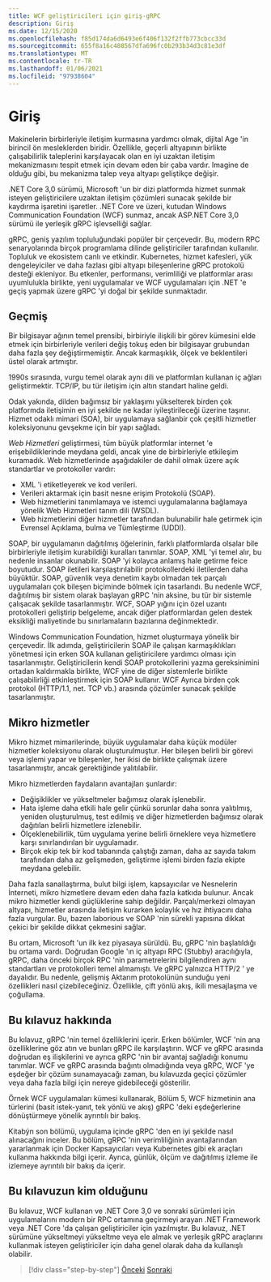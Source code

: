 ```yaml
---
title: WCF geliştiricileri için giriş-gRPC
description: Giriş
ms.date: 12/15/2020
ms.openlocfilehash: f85d174da6d6493e6f406f132f2ffb773cbcc33d
ms.sourcegitcommit: 655f8a16c488567dfa696fc0b293b34d3c81e3df
ms.translationtype: MT
ms.contentlocale: tr-TR
ms.lasthandoff: 01/06/2021
ms.locfileid: "97938604"
---
```

# <a name="introduction"></a>Giriş

Makinelerin birbirleriyle iletişim kurmasına yardımcı olmak, dijital Age 'in birincil ön mesleklerden biridir. Özellikle, geçerli altyapının birlikte çalışabilirlik taleplerini karşılayacak olan en iyi uzaktan iletişim mekanizmasını tespit etmek için devam eden bir çaba vardır. Imagine de olduğu gibi, bu mekanizma talep veya altyapı geliştikçe değişir.

.NET Core 3,0 sürümü, Microsoft 'un bir dizi platformda hizmet sunmak isteyen geliştiricilere uzaktan iletişim çözümleri sunacak şekilde bir kaydırma işaretini işaretler. .NET Core ve üzeri, kutudan Windows Communication Foundation (WCF) sunmaz, ancak ASP.NET Core 3,0 sürümü ile yerleşik gRPC işlevselliği sağlar.

gRPC, geniş yazılım topluluğundaki popüler bir çerçevedir. Bu, modern RPC senaryolarında birçok programlama dilinde geliştiriciler tarafından kullanılır. Topluluk ve ekosistem canlı ve etkindir. Kubernetes, hizmet kafesleri, yük dengeleyiciler ve daha fazlası gibi altyapı bileşenlerine gRPC protokolü desteği ekleniyor. Bu etkenler, performansı, verimliliği ve platformlar arası uyumlulukla birlikte, yeni uygulamalar ve WCF uygulamaları için .NET 'e geçiş yapmak üzere gRPC 'yi doğal bir şekilde sunmaktadır.

## <a name="history"></a>Geçmiş

Bir bilgisayar ağının temel prensibi, birbiriyle ilişkili bir görev kümesini elde etmek için birbirleriyle verileri değiş tokuş eden bir bilgisayar grubundan daha fazla şey değiştirmemiştir. Ancak karmaşıklık, ölçek ve beklentileri üstel olarak artmıştır.

1990s sırasında, vurgu temel olarak aynı dili ve platformları kullanan iç ağları geliştirmektir. TCP/IP, bu tür iletişim için altın standart haline geldi.

Odak yakında, dilden bağımsız bir yaklaşımı yükselterek birden çok platformda iletişimin en iyi şekilde ne kadar iyileştirileceği üzerine taşınır. Hizmet odaklı mimari (SOA), bir uygulamaya sağlanbir çok çeşitli hizmetler koleksiyonunu gevşekme için bir yapı sağladı.

*Web Hizmetleri* geliştirmesi, tüm büyük platformlar internet 'e erişebildiklerinde meydana geldi, ancak yine de birbirleriyle etkileşim kuramadık. Web hizmetlerinde aşağıdakiler de dahil olmak üzere açık standartlar ve protokoller vardır:

- XML 'i etiketleyerek ve kod verileri.
- Verileri aktarmak için basit nesne erişim Protokolü (SOAP).
- Web hizmetlerini tanımlamaya ve istemci uygulamalarına bağlamaya yönelik Web Hizmetleri tanım dili (WSDL).
- Web hizmetlerini diğer hizmetler tarafından bulunabilir hale getirmek için Evrensel Açıklama, bulma ve Tümleştirme (UDDI).

SOAP, bir uygulamanın dağıtılmış öğelerinin, farklı platformlarda olsalar bile birbirleriyle iletişim kurabildiği kuralları tanımlar. SOAP, XML 'yi temel alır, bu nedenle insanlar okunabilir. SOAP 'yi kolayca anlamış hale getirme feice boyutudur. SOAP iletileri karşılaştırılabilir protokollerdeki iletilerden daha büyüktür. SOAP, güvenlik veya denetim kaybı olmadan tek parçalı uygulamaları çok bileşen biçiminde bölmek için tasarlandı. Bu nedenle WCF, dağıtılmış bir sistem olarak başlayan gRPC 'nin aksine, bu tür bir sistemle çalışacak şekilde tasarlanmıştır. WCF, SOAP yığını için özel uzantı protokolleri geliştirip belgeleme, ancak diğer platformlardan gelen destek eksikliği maliyetinde bu sınırlamaların bazılarına değinmektedir.

Windows Communication Foundation, hizmet oluşturmaya yönelik bir çerçevedir. İlk adımda, geliştiricilerin SOAP ile çalışan karmaşıklıkları yönetmesi için erken SOA kullanan geliştiricilere yardımcı olması için tasarlanmıştır. Geliştiricilerin kendi SOAP protokollerini yazma gereksinimini ortadan kaldırmakla birlikte, WCF yine de diğer sistemlerle birlikte çalışabilirliği etkinleştirmek için SOAP kullanır. WCF Ayrıca birden çok protokol (HTTP/1.1, net. TCP vb.) arasında çözümler sunacak şekilde tasarlanmıştır.

## <a name="microservices"></a>Mikro hizmetler

Mikro hizmet mimarilerinde, büyük uygulamalar daha küçük modüler hizmetler koleksiyonu olarak oluşturulmuştur. Her bileşen belirli bir görevi veya işlemi yapar ve bileşenler, her ikisi de birlikte çalışmak üzere tasarlanmıştır, ancak gerektiğinde yalıtılabilir.

Mikro hizmetlerden faydaların avantajları şunlardır:

- Değişiklikler ve yükseltmeler bağımsız olarak işlenebilir.
- Hata işleme daha etkili hale gelir çünkü sorunlar daha sonra yalıtılmış, yeniden oluşturulmuş, test edilmiş ve diğer hizmetlerden bağımsız olarak dağıtılan belirli hizmetlere izlenebilir.
- Ölçeklenebilirlik, tüm uygulama yerine belirli örneklere veya hizmetlere karşı sınırlandırılan bir uygulamadır.
- Birçok ekip tek bir kod tabanında çalıştığı zaman, daha az sayıda takım tarafından daha az gelişmeden, geliştirme işlemi birden fazla ekipte meydana gelebilir.

Daha fazla sanallaştırma, bulut bilgi işlem, kapsayıcılar ve Nesnelerin İnterneti, mikro hizmetlere devam eden daha fazla katkıda bulunur. Ancak mikro hizmetler kendi güçlüklerine sahip değildir. Parçalı/merkezi olmayan altyapı, hizmetler arasında iletişim kurarken kolaylık ve hız ihtiyacını daha fazla vurgular. Bu, bazen laborious ve SOAP 'nin sürekli yapısına dikkat çekici bir şekilde dikkat çekmesini sağlar.

Bu ortam, Microsoft 'un ilk kez piyasaya sürüldü. Bu, gRPC 'nin başlatıldığı bu ortama vardı. Doğrudan Google 'ın iç altyapı RPC (Stubby) aracılığıyla, gRPC, daha önceki birçok RPC 'nin parametrelerini bilgilendiren aynı standartları ve protokolleri temel almamıştı. Ve gRPC yalnızca HTTP/2 ' ye dayalıdır. Bu nedenle, gelişmiş Aktarım protokolünün sunduğu yeni özellikleri nasıl çizebileceğiniz. Özellikle, çift yönlü akış, ikili mesajlaşma ve çoğullama.

## <a name="about-this-guide"></a>Bu kılavuz hakkında

Bu kılavuz, gRPC 'nin temel özelliklerini içerir. Erken bölümler, WCF 'nin ana özelliklerine göz atın ve bunları gRPC ile karşılaştırın. WCF ve gRPC arasında doğrudan eş ilişkilerini ve ayrıca gRPC 'nin bir avantaj sağladığı konumu tanımlar. WCF ve gRPC arasında bağıntı olmadığında veya gRPC, WCF 'ye eşdeğer bir çözüm sunamayacağı zaman, bu kılavuzda geçici çözümler veya daha fazla bilgi için nereye gidebileceği gösterilir.

Örnek WCF uygulamaları kümesi kullanarak, Bölüm 5, WCF hizmetinin ana türlerini (basit istek-yanıt, tek yönlü ve akış) gRPC 'deki eşdeğerlerine dönüştürmeye yönelik ayrıntılı bir bakış.

Kitabýn son bölümü, uygulama içinde gRPC 'den en iyi şekilde nasıl alınacağını inceler. Bu bölüm, gRPC 'nin verimliliğinin avantajlarından yararlanmak için Docker Kapsayıcıları veya Kubernetes gibi ek araçları kullanma hakkında bilgi içerir. Ayrıca, günlük, ölçüm ve dağıtılmış izleme ile izlemeye ayrıntılı bir bakış da içerir.

## <a name="who-this-guide-is-for"></a>Bu kılavuzun kim olduğunu

Bu kılavuz, WCF kullanan ve .NET Core 3,0 ve sonraki sürümleri için uygulamalarını modern bir RPC ortamına geçirmeyi arayan .NET Framework veya .NET Core 'da çalışan geliştiriciler için yazılmıştır. Bu kılavuz, .NET sürümüne yükseltmeyi yükseltme veya ele almak ve yerleşik gRPC araçlarını kullanmak isteyen geliştiriciler için daha genel olarak daha da kullanışlı olabilir.

>[!div class="step-by-step"]
>[Önceki](index.md) 
> [Sonraki](grpc-overview.md)
